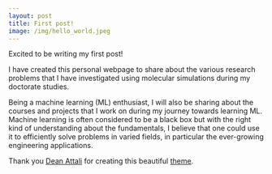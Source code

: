 ```yaml
---
layout: post
title: First post!
image: /img/hello_world.jpeg
---
```


Excited to be writing my first post!

I have created this personal webpage to share about the various research problems that I have investigated using molecular simulations during my doctorate studies.

Being a machine learning (ML) enthusiast, I will also be sharing about the courses and projects that I work on during my journey towards learning ML. Machine learning is often considered to be a black box but with the right kind of understanding about the fundamentals, I believe that one could use it to efficiently solve problems in varied fields, in particular the ever-growing engineering applications.   

Thank you [Dean Attali](https://deanattali.com/) for creating this beautiful [theme](https://github.com/daattali/beautiful-jekyll).
